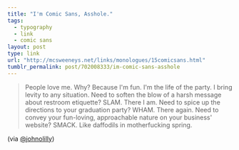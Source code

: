 ```yaml
---
title: "I'm Comic Sans, Asshole."
tags:
  - typography
  - link
  - comic sans
layout: post
type: link
url: "http://mcsweeneys.net/links/monologues/15comicsans.html"
tumblr_permalink: post/702008333/im-comic-sans-asshole
---
```


> People love me. Why? Because I'm fun. I'm the life of the party. I bring levity to any situation. Need to soften the blow of a harsh message about restroom etiquette? SLAM. There I am. Need to spice up the directions to your graduation party? WHAM. There again. Need to convey your fun-loving, approachable nature on your business' website? SMACK. Like daffodils in motherfucking spring.

(via [@johnolilly](http://twitter.com/johnolilly))
